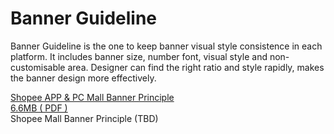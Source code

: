 # Banner Guideline

Banner Guideline is the one to keep banner visual style consistence in each platform. It includes banner size, number font, visual style and non-customisable area. Designer can find the right ratio and style rapidly, makes the banner design more effectively.

<div class="grid">
  <div class="col download-wrapper download-wrapper--large download-wrapper--show-caption">
    <div class="download-preview" style="background-image:url('/static/image/branding/principle.jpg');"></div>
    <a href="https://www.dropbox.com/s/tc7q7cs89j7ubil/Banner_principle.pdf?dl=1">
      <div class="download-link">
        <div class="download-link__title">Shopee APP &  PC Mall Banner Principle</div>
        <div class="download-link__description">6.6MB  ( PDF )</div>
      </div>
    </a>
  </div>
  <div class="col download-wrapper download-wrapper--large download-wrapper--show-caption">
    <div class="download-preview" style="background-image:url('/static/image/branding/principle.jpg');"></div>
      <div class="download-link">
        <div class="download-link__title">Shopee Mall Banner Principle (TBD)</div>
        <!-- <div class="download-link__description">89.80 MB  ( PDF )</div> -->
      </div>
  </div>
</div>